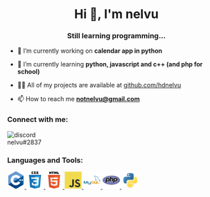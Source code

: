 <h1 align="center">Hi 🙈, I'm nelvu</h1>
<h3 align="center">Still learning programming...</h3>

- 🔭 I’m currently working on **calendar app in python**

- 🌱 I’m currently learning **python, javascript and c++ (and php for school)**

- 👨‍💻 All of my projects are available at [github.com/hdnelvu](github.com/hdnelvu)

- 📫 How to reach me **notnelvu@gmail.com**

<h3 align="left">Connect with me:</h3>
<p align="left">
  <img src="https://camo.githubusercontent.com/1ec2e90134efafd2daefc263991f1cfd1b1364a547c84513d056b879dff35752/687474703a2f2f692e696d6775722e636f6d2f65597779386c632e706e67" alt="discord" width="40" height="40"> <br>
  nelvu#2837
</p>

<h3 align="left">Languages and Tools:</h3>
<p align="left"><a href="https://www.w3schools.com/cpp/" target="_blank" rel="noreferrer"> <img src="https://raw.githubusercontent.com/devicons/devicon/master/icons/cplusplus/cplusplus-original.svg" alt="cplusplus" width="40" height="40"/> </a> <a href="https://www.w3schools.com/css/" target="_blank" rel="noreferrer"> <img src="https://raw.githubusercontent.com/devicons/devicon/master/icons/css3/css3-original-wordmark.svg" alt="css3" width="40" height="40"/> </a> <a href="https://www.w3.org/html/" target="_blank" rel="noreferrer"> <img src="https://raw.githubusercontent.com/devicons/devicon/master/icons/html5/html5-original-wordmark.svg" alt="html5" width="40" height="40"/> </a> <a href="https://developer.mozilla.org/en-US/docs/Web/JavaScript" target="_blank" rel="noreferrer"> <img src="https://raw.githubusercontent.com/devicons/devicon/master/icons/javascript/javascript-original.svg" alt="javascript" width="40" height="40"/> </a> <a href="https://www.mysql.com/" target="_blank" rel="noreferrer"> <img src="https://raw.githubusercontent.com/devicons/devicon/master/icons/mysql/mysql-original-wordmark.svg" alt="mysql" width="40" height="40"/> </a> <a href="https://www.php.net" target="_blank" rel="noreferrer"> <img src="https://raw.githubusercontent.com/devicons/devicon/master/icons/php/php-original.svg" alt="php" width="40" height="40"/> </a> <a href="https://www.python.org" target="_blank" rel="noreferrer"> <img src="https://raw.githubusercontent.com/devicons/devicon/master/icons/python/python-original.svg" alt="python" width="40" height="40"/> </a> </p>
